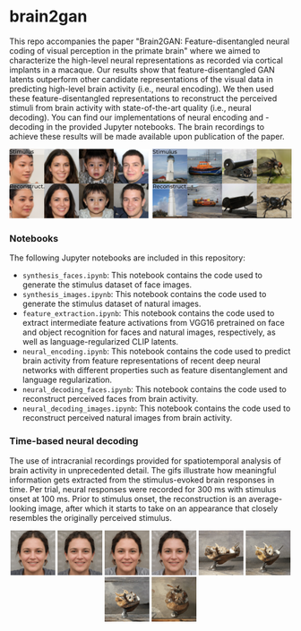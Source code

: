 # brain2gan

This repo accompanies the paper "Brain2GAN: Feature-disentangled neural coding of visual perception in the primate brain" where we aimed to characterize the high-level neural representations as recorded via cortical implants in a macaque. Our results show that feature-disentangled GAN latents outperform other candidate representations of the visual data in predicting high-level brain activity (i.e., neural encoding). We then used these feature-disentangled representations to reconstruct the perceived stimuli from brain activity with state-of-the-art quality (i.e., neural decoding). You can find our implementations of neural encoding and -decoding in the provided Jupyter notebooks. The brain recordings to achieve these results will be made available upon publication of the paper.

![Alt text](https://github.com/tdado/brain2gan/blob/main/media/img.png)

### Notebooks

The following Jupyter notebooks are included in this repository:

- `synthesis_faces.ipynb`: This notebook contains the code used to generate the stimulus dataset of face images.
- `synthesis_images.ipynb`: This notebook contains the code used to generate the stimulus dataset of natural images.
- `feature_extraction.ipynb`: This notebook contains the code used to extract intermediate feature activations from VGG16 pretrained on face and object recognition for faces and natural images, respectively, as well as language-regularized CLIP latents.
- `neural_encoding.ipynb`: This notebook contains the code used to predict brain activity from feature representations of recent deep neural networks with different properties such as feature disentanglement and language regularization.
- `neural_decoding_faces.ipynb`: This notebook contains the code used to reconstruct perceived faces from brain activity.
- `neural_decoding_images.ipynb`: This notebook contains the code used to reconstruct perceived natural images from brain activity.


### Time-based neural decoding

The use of intracranial recordings provided for spatiotemporal analysis of brain activity in unprecedented detail. The gifs illustrate how meaningful information gets extracted from the stimulus-evoked brain responses in time. Per trial, neural responses were recorded for 300 ms with stimulus onset at 100 ms. Prior to stimulus onset, the reconstruction is an average-looking image, after which it starts to take on an appearance that closely resembles the originally perceived stimulus.

<p align="center">
  <img src="https://github.com/tdado/brain2gan/blob/main/media/0093.gif" width="80" />
  <img src="https://github.com/tdado/brain2gan/blob/main/media/0018.gif" width="80" />
  <img src="https://github.com/tdado/brain2gan/blob/main/media/0038.gif" width="80" />
  <img src="https://github.com/tdado/brain2gan/blob/main/media/0001.gif" width="80" />
  
  
  <img src="https://github.com/tdado/brain2gan/blob/main/media/0094.gif" width="80" />
  <img src="https://github.com/tdado/brain2gan/blob/main/media/0197.gif" width="80" />
  <img src="https://github.com/tdado/brain2gan/blob/main/media/0081.gif" width="80" />
  <img src="https://github.com/tdado/brain2gan/blob/main/media/0114.gif" width="80" />
</p>
